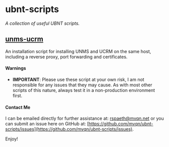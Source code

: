 # ubnt-scripts
_A collection of useful UBNT scripts._

## [unms-ucrm](https://github.com/mvqn/ubnt-scripts/tree/master/unms-ucrm)
An installation script for installing UNMS and UCRM on the same host, including a reverse proxy, port forwarding and certificates.


#### Warnings

- **IMPORTANT**: Please use these script at your own risk, I am not responsible for any issues that they may cause.  As
with most other scripts of this nature, always test it in a non-production environment first.  

#### Contact Me

I can be emailed directly for further assistance at: [rspaeth@mvqn.net](mailto:rspaeth@mvqn.net) or you can submit an
issue here on GitHub at: [https://github.com/mvqn/ubnt-scripts/issues](https://github.com/mvqn/ubnt-scripts/issues).

Enjoy!
